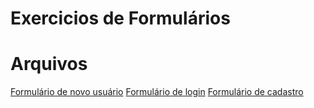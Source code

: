 # Exercicios de Formulários
# Arquivos
[Formulário de novo usuário](index.html)
[Formulário de login](login.html)
[Formulário de cadastro](formulario.html)